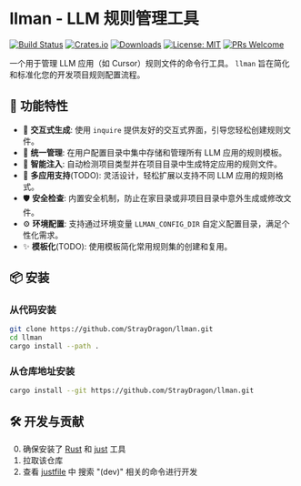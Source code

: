 # llman - LLM 规则管理工具

[![Build Status](https://img.shields.io/github/actions/workflow/status/StrayDragon/llman/ci.yml?branch=main&style=flat-square)](https://github.com/StrayDragon/llman/actions)
[![Crates.io](https://img.shields.io/crates/v/llman?style=flat-square)](https://crates.io/crates/llman)
[![Downloads](https://img.shields.io/crates/d/llman?style=flat-square)](https://crates.io/crates/llman)
[![License: MIT](https://img.shields.io/badge/License-MIT-yellow.svg?style=flat-square)](https://github.com/StrayDragon/llman/blob/main/LICENSE)
[![PRs Welcome](https://img.shields.io/badge/PRs-welcome-brightgreen.svg?style=flat-square)](http://makeapullrequest.com)


一个用于管理 LLM 应用（如 Cursor）规则文件的命令行工具。 `llman` 旨在简化和标准化您的开发项目规则配置流程。

## 🌟 功能特性

- 🚀 **交互式生成**: 使用 `inquire` 提供友好的交互式界面，引导您轻松创建规则文件。
- 📁 **统一管理**: 在用户配置目录中集中存储和管理所有 LLM 应用的规则模板。
- 🎯 **智能注入**: 自动检测项目类型并在项目目录中生成特定应用的规则文件。
- 🔧 **多应用支持**(TODO): 灵活设计，轻松扩展以支持不同 LLM 应用的规则格式。
- 🛡️ **安全检查**: 内置安全机制，防止在家目录或非项目目录中意外生成或修改文件。
- ⚙️ **环境配置**: 支持通过环境变量 `LLMAN_CONFIG_DIR` 自定义配置目录，满足个性化需求。
- ✨ **模板化**(TODO): 使用模板简化常用规则集的创建和复用。

## 📦 安装

### 从代码安装

```bash
git clone https://github.com/StrayDragon/llman.git
cd llman
cargo install --path .
```

### 从仓库地址安装

```bash
cargo install --git https://github.com/StrayDragon/llman.git
```


## 🛠️ 开发与贡献

0. 确保安装了 [Rust](https://www.rust-lang.org) 和 [just](https://github.com/casey/just) 工具
1. 拉取该仓库
2. 查看 [justfile](./justfile) 中 搜索 "(dev)" 相关的命令进行开发

